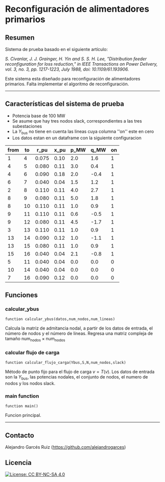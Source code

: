 # Reconfiguración de alimentadores primarios

## Resumen

Sistema de prueba basado en el siguiente artículo:

*S. Civanlar, J. J. Grainger, H. Yin and S. S. H. Lee, "Distribution feeder reconfiguration for loss reduction," in IEEE Transactions on Power Delivery, vol. 3, no. 3, pp. 1217-1223, July 1988, doi: 10.1109/61.193906.*

Este sistema esta diseñado para reconfiguración de alimentadores primarios.  Falta implementar el algoritmo de reconfiguración.

---
## Características del sistema de prueba

* Potencia base de 100 MW
* Se asume que hay tres nodos slack, correspondientes a las tres subestaciones
* La $Y_\text{bus}$ no tiene en cuenta las lineas cuya columna ''on'' este en cero
* Los datos estan en un dataframe con la siguiente configuracion

|from|to|r_pu|x_pu|p_MW|q_MW|on|
|--|--|--|--|--|--|--|
|1|4|0.075|0.10|2.0|1.6|1|
4|5|0.080|0.11|3.0|0.4|1
4|6|0.090|0.18|2.0|-0.4|1
6|7|0.040|0.04|1.5|1.2|1
2|8|0.110|0.11|4.0|2.7|1
8|9|0.080|0.11|5.0|1.8|1
8|10|0.110|0.11|1.0|0.9|1
9|11|0.110|0.11|0.6|-0.5|1
9|12|0.080|0.11|4.5|-1.7|1
3|13|0.110|0.11|1.0|0.9|1
13|14|0.090|0.12|1.0|-1.1|1
13|15|0.080|0.11|1.0|0.9|1
15|16|0.040|0.04|2.1|-0.8|1
5|11|0.040|0.04|0.0|0.0|0
10|14|0.040|0.04|0.0|0.0|0
7|16|0.090|0.12|0.0|0.0|0


## Funciones
### calcular_ybus
    function calcular_ybus(datos,num_nodos,num_lineas)
Calcula la matriz de admitancia nodal, a partir de los datos de entrada, el número de nodos y el número de lineas.  Regresa una matriz compleja de tamaño $\text{num}_\text{nodos}\times\text{num}_\text{nodos}$
### calcular flujo de carga
    function calcular_flujo_carga(Ybus,S,N,num_nodos,slack)
Método de punto fijo para el flujo de carga $v=T(v)$.  Los datos de entrada son la $Y_\text{bus}$, las potencias nodales, el conjunto de nodos, el numero de nodos y los nodos slack.

### main function
    function main()
Funcion principal.    

---
## Contacto

Alejandro Garcés Ruiz
(https://github.com/alejandrogarces)

## Licencia

[![License: CC BY-NC-SA 4.0](https://img.shields.io/badge/License-CC_BY--NC--SA_4.0-lightgrey.svg)](https://creativecommons.org/licenses/by-nc-sa/4.0/)




